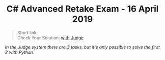 <h1 align="center">C# Advanced Retake Exam - 16 April 2019</h1>

<blockquote>
    Short link: 
    <br>
    Check Your Solution: <a href="https://judge.softuni.bg/Contests/Practice/Index/1598#0">with Judge</a>
</blockquote>

<p><i>In the Judge system there are 3 tasks, but it's only possible to solve the first 2 with Python.</i></p>

